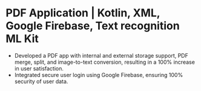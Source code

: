 # PDF Application | Kotlin, XML, Google Firebase, Text recognition ML Kit<br>
* Developed a PDF app with internal and external storage support, PDF merge, split, and image-to-text conversion,
resulting in a 100% increase in user satisfaction.<br>
* Integrated secure user login using Google Firebase, ensuring 100% security of user data.
